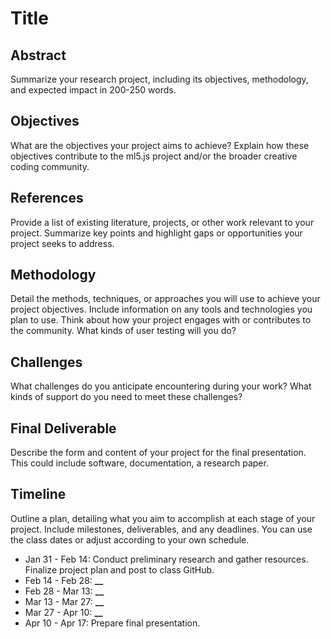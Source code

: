 # Title

## Abstract

Summarize your research project, including its objectives, methodology, and expected impact in 200-250 words.

## Objectives

What are the objectives your project aims to achieve? Explain how these objectives contribute to the ml5.js project and/or the broader creative coding community.

## References

Provide a list of existing literature, projects, or other work relevant to your project. Summarize key points and highlight gaps or opportunities your project seeks to address.

## Methodology

Detail the methods, techniques, or approaches you will use to achieve your project objectives. Include information on any tools and technologies you plan to use. Think about how your project engages with or contributes to the community. What kinds of user testing will you do?

## Challenges

What challenges do you anticipate encountering during your work? What kinds of support do you need to meet these challenges?

## Final Deliverable

Describe the form and content of your project for the final presentation. This could include software, documentation, a research paper.

## Timeline

Outline a plan, detailing what you aim to accomplish at each stage of your project. Include milestones, deliverables, and any deadlines. You can use the class dates or adjust according to your own schedule.

- Jan 31 - Feb 14: Conduct preliminary research and gather resources. Finalize project plan and post to class GitHub.
- Feb 14 - Feb 28: **\_\_**
- Feb 28 - Mar 13: **\_\_**
- Mar 13 - Mar 27: **\_\_**
- Mar 27 - Apr 10: **\_\_**
- Apr 10 - Apr 17: Prepare final presentation.
